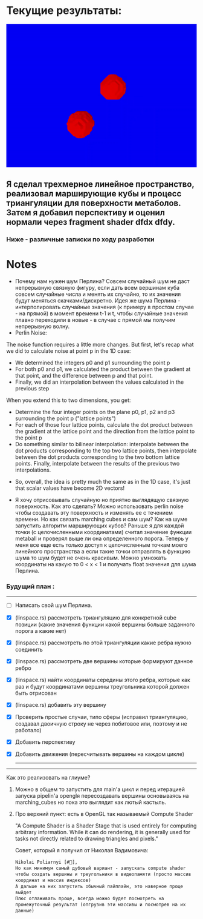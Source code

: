 

# Текущие результаты:

![img](LightPerspectiveResults.gif)

## Я сделал трехмерное линейное пространство, реализовал марширующие кубы и процесс триангуляции для поверхности метаболов. Затем я добавил перспективу и оценил нормали через fragment shader dfdx dfdy.


### Ниже - различные записки по ходу разработки


# Notes
- Почему нам нужен шум Перлина? Совсем случайный шум не даст непрерывную связную фигуру, если дать всем вершинам куба совсем случайные числа и менять их случайно, то их значения будут меняться скачками/дискретно. Идея же шума Перлина - интерполировать случайные значения (к примеру в простом случае - на прямой) в момент времени t-1 и t, чтобы случайные значения плавно переходили в новые - в случае с прямой мы получим непрерывную волну. 
- Perlin Noise:

The noise function requires a little more changes. But first, let's recap what we did to calculate noise at point p in the 1D case:

* We determined the integers p0 and p1 surrounding the point p
* For both p0 and p1, we calculated the product between the gradient at that point, and the difference between p and that point.
* Finally, we did an interpolation between the values calculated in the previous step
  
When you extend this to two dimensions, you get:
* Determine the four integer points on the plane p0, p1, p2 and p3 surrounding the point p ("lattice points")
* For each of those four lattice points, calculate the dot product between the gradient at the lattice point and the direction from the lattice point to the point p
* Do something similar to bilinear interpolation: interpolate between the dot products corresponding to the top two lattice points, then interpolate between the dot products corresponding to the two bottom lattice points. Finally, interpolate between the results of the previous two interpolations.

- So, overall, the idea is pretty much the same as in the 1D case, it's just that scalar values have become 2D vectors!


- Я хочу отрисовывать случайную но приятно выглядящую связную поверхность. 
Как это сделать? Можно использовать perlin noise чтобы создавать эту поверхность и изменять ее с течением времени. 
Но как связать marching cubes и сам шум? Как на шуме запустить алгоритм марширующих кубов? 
Раньше я для каждой точки (с целочисленными координатами) считал значение функции metaball и проверял выше ли она определенного порога. Теперь у меня все еще есть только доступ к целочисленным точкам моего линейного пространства а если такие точки отправлять в функцию шума то шум будет не очень красивым. 
Можно умножать координаты на какую то 0 < x < 1 и получать float значения для шума Перлина.
### Будущий план :
---
* [ ] Написать свой шум Перлина. 
* [x] (linspace.rs) рассмотреть триангуляцию для конкретной cube позиции (какие значения функции какой вершины больше заданного порога а какие нет)
* [x] (linspace.rs) рассмотреть по этой триангуляции какие ребра нужно соединить
* [x] (linspace.rs) рассмотреть две вершины которые формируют данное ребро
* [x] (linspace.rs) найти координаты середины этого ребра, которые как раз и будут координатами вершины треугольника которой должен быть отрисован
* [x] (linspace.rs) добавить эту вершину
* [x] Проверить простые случаи, типо сферы (исправил триангуляцию, создавал двоичную строку не через побитовое или, поэтому и не работало)
* [x] Добавить перспективу 
* [x] Добавить движения (пересчитывать вершины на каждом цикле)
  
  ----



-----
Как это реализовать на глиуме?

 1. Можно в общем то запустить для main'а цикл и перед итерацией запуска pipelin'а openglя пересоздавать вершины основываясь на marching_cubes но пока это выглядит как лютый кастыль.
 2. Про верхний пункт: есть в OpenGL так называемый Compute Shader 
   
    "A Compute Shader is a Shader Stage that is used entirely for computing arbitrary information. While it can do rendering, it is generally used for tasks not directly related to drawing triangles and pixels." 

    Совет, который я получил от Николая Вадимовича: 
    ```
    Nikolai Poliarnyi [#🦄], 
    Но как минимум самый дубовый вариант - запускать compute shader чтобы создать вершины и треугольники в видеопамяти (просто массив координат и массив индексов)
    А дальше на них запустить обычный пайплайн, это наверное проще выйдет
    Плюс отлаживать проще, всегда можно будет посмотреть на промежуточный результат (отгрузив эти массивы и посмотрев на их данные)
    ```
